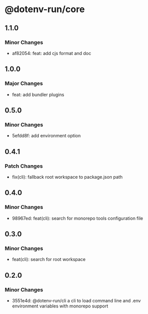 # @dotenv-run/core

## 1.1.0

### Minor Changes

- af82054: feat: add cjs format and doc

## 1.0.0

### Major Changes

- feat: add bundler plugins

## 0.5.0

### Minor Changes

- 5efdd8f: add environment option

## 0.4.1

### Patch Changes

- fix(cli): fallback root workspace to package.json path

## 0.4.0

### Minor Changes

- 98967ed: feat(cli): search for monorepo tools configuration file

## 0.3.0

### Minor Changes

- feat(cli): search for root workspace

## 0.2.0

### Minor Changes

- 3551e4d: @dotenv-run/cli a cli to load command line and .env environment variables with monorepo support

